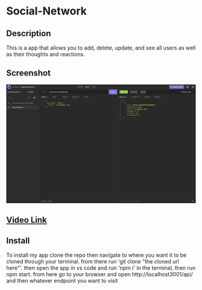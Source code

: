 # Social-Network

## Description
This is a app that allows you to add, delete, update, and see all users as well as their thoughts and reactions.

## Screenshot
![Screenshot of page](./public/images/Screen%20Shot%202022-08-01%20at%206.43.15%20PM.png)


## [Video Link](https://drive.google.com/file/d/16NDlbZdTlKqJtDod9mr4iU37snyQnb3b/view)

## Install
To install my app clone the repo then navigate to where you want it to be cloned through your terminal. from there run 'git clone "the cloned url here"'. then open the app in vs code and run 'npm i' in the terminal, then run npm start. from here go to your browser and open http://localhost3001/api/ and then whatever endpoint you want to visit
